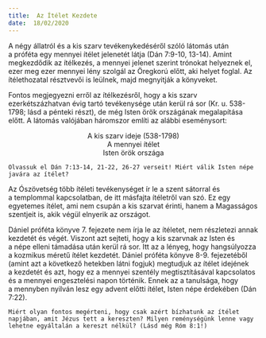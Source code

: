 ```yaml
---
title:  Az Ítélet Kezdete
date:  18/02/2020
---
```


A négy állatról és a kis szarv tevékenykedéséről szóló látomás után a próféta egy mennyei ítélet jelenetét látja (Dán 7:9-10, 13-14). Amint megkezdődik az ítélkezés, a mennyei jelenet szerint trónokat helyeznek el, ezer meg ezer mennyei lény szolgál az Öregkorú előtt, aki helyet foglal. Az ítélethozatal résztvevői is leülnek, majd megnyitják a könyveket.

Fontos megjegyezni erről az ítélkezésről, hogy a kis szarv ezerkétszázhatvan évig tartó tevékenysége után kerül rá sor (Kr. u. 538-1798; lásd a pénteki részt), de még Isten örök országának megalapítása előtt. A látomás valójában háromszor említi az alábbi eseménysort:

<center>A kis szarv ideje (538-1798)</center>

<center>A mennyei ítélet</center>

<center>Isten örök országa</center>

`Olvassuk el Dán 7:13-14, 21-22, 26-27 verseit! Miért válik Isten népe javára az ítélet?`

Az Ószövetség több ítéleti tevékenységet ír le a szent sátorral és a templommal kapcsolatban, de itt másfajta ítéletről van szó. Ez egy egyetemes ítélet, ami nem csupán a kis szarvat érinti, hanem a Magasságos szentjeit is, akik végül elnyerik az országot.

Dániel próféta könyve 7. fejezete nem írja le az ítéletet, nem részletezi annak kezdetét és végét. Viszont azt sejteti, hogy a kis szarvnak az Isten és a népe elleni támadása után kerül rá sor. Itt az a lényeg, hogy hangsúlyozza a kozmikus méretű ítélet kezdetét. Dániel próféta könyve 8-9. fejezetéből (amint azt a következő hetekben látni fogjuk) megtudjuk az ítélet idejének a kezdetét és azt, hogy ez a mennyei szentély megtisztításával kapcsolatos és a mennyei engesztelési napon történik. Ennek az a tanulsága, hogy a mennyben nyilván lesz egy advent előtti ítélet, Isten népe érdekében (Dán 7:22).

`Miért olyan fontos megérteni, hogy csak azért bízhatunk az ítélet napjában, amit Jézus tett a kereszten? Milyen reménységünk lenne vagy lehetne egyáltalán a kereszt nélkül? (Lásd még Róm 8:1!)`